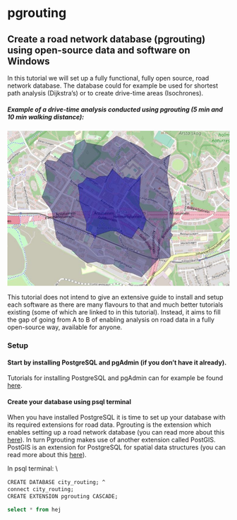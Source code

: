 # pgrouting
## Create a road network database (pgrouting) using open-source data and software on Windows
In this tutorial we will set up a fully functional, fully open source, road network database. The database could for example be used for shortest path analysis (Dijkstra’s) or to create drive-time areas (Isochrones).

##### Example of a drive-time analysis conducted using pgrouting (5 min and 10 min walking distance):
![5 min and 5 min drive-time polygons](img/isochrone_300_600.JPG?raw=true "Title")

This tutorial does not intend to give an extensive guide to install and setup each software as there are many flavours to that and much better tutorials existing (some of which are linked to in this tutorial). Instead, it aims to fill the gap of going from A to B of enabling analysis on road data in a fully open-source way, available for anyone.

### Setup
#### Start by installing PostgreSQL and pgAdmin (if you don’t have it already).
Tutorials for installing PostgreSQL and pgAdmin can for example be found [here](https://www.postgresqltutorial.com/install-postgresql/).

#### Create your database using psql terminal
When you have installed PostgreSQL it is time to set up your database with its required extensions for road data. Pgrouting is the extension which enables setting up a road network database (you can read more about this [here](https://pgrouting.org/)). In turn Pgrouting makes use of another extension called PostGIS. PostGIS is an extension for PostgreSQL for spatial data structures (you can read more about this [here](https://postgis.net/)).

In psql terminal: \
```console
CREATE DATABASE city_routing; ^
connect city_routing;
CREATE EXTENSION pgrouting CASCADE;
```



```sql
select * from hej
```
